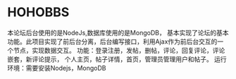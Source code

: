 # HOHOBBS
本论坛后台使用的是NodeJs,数据库使用的是MongoDB，
基本实现了论坛的基本功能。此项目实现了前后台分离，后台编写接口，利用Ajax作为前后台交互的一个节点，实现数据交互。
功能：登录注册，发帖，删帖，评论，回复评论，评论嵌套，新评论提示，
个人主页，帖子详情，首页，管理员管理用户和帖子。
运行环境：需要安装Nodejs，MongoDB
